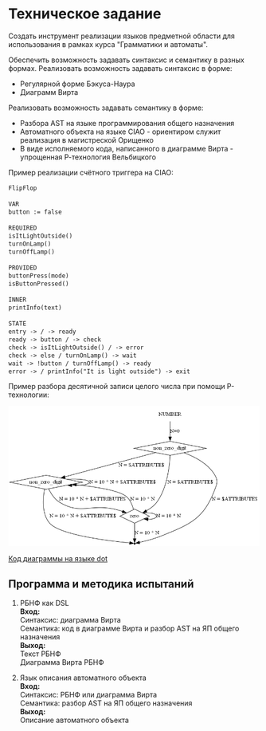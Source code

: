 # Техническое задание
Создать инструмент реализации языков предметной области для использования в рамках курса "Грамматики и автоматы".

Обеспечить возможность задавать синтаксис и семантику в разных формах.
Реализовать возможность задавать синтаксис в форме:
* Регулярной форме Бэкуса-Наура
* Диаграмм Вирта

Реализовать возможность задавать семантику в форме:
* Разбора AST на языке программирования общего назначения
* Автоматного объекта на языке CIAO - ориентиром служит реализация в магистреской Орищенко
* В виде исполняемого кода, написанного в диаграмме Вирта - упрощенная Р-технология Вельбицкого

Пример реализации счётного триггера на CIAO:
```
FlipFlop

VAR
button := false

REQUIRED
isItLightOutside()
turnOnLamp()
turnOffLamp()

PROVIDED
buttonPress(mode)
isButtonPressed()

INNER
printInfo(text)

STATE
entry -> / -> ready
ready -> button / -> check
check -> isItLightOutside() / -> error
check -> else / turnOnLamp() -> wait
wait -> !button / turnOffLamp() -> ready
error -> / printInfo("It is light outside") -> exit
```

Пример разбора десятичной записи целого числа при помощи Р-технологии:

![Пример разбора десятичной записи целого числа](diagrams/r_technology_sample.png)

[Код диаграммы на языке dot](raw_diagrams/r_technology_sample.gv)

## Программа и методика испытаний
1. РБНФ как DSL\
**Вход:**\
Синтаксис: диаграмма Вирта\
Семантика: код в диаграмме Вирта и разбор AST на ЯП общего назначения\
**Выход:**\
Текст РБНФ\
Диаграмма Вирта РБНФ

2. Язык описания автоматного объекта\
**Вход:**\
Синтаксис: РБНФ или диаграмма Вирта\
Семантика: разбор AST на ЯП общего назначения\
**Выход:**\
Описание автоматного объекта
